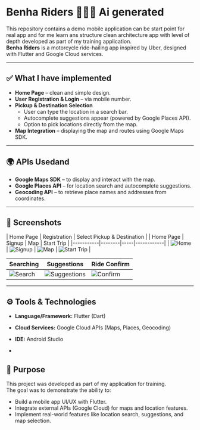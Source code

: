 # Benha Riders 🚴‍♂️📍 Ai generated 

This repository contains a demo mobile application can be start point for real app
 and for me learn ans structure clean architecture app with level of depth developed as part of my training application.  
**Benha Riders** is a motorcycle ride-hailing app inspired by Uber, designed with Flutter and Google Cloud services.

---

## ✅ What I have implemented
- **Home Page** – clean and simple design.  
- **User Registration & Login** – via mobile number.  
- **Pickup & Destination Selection**  
  - User can type the location in a search bar.  
  - Autocomplete suggestions appear (powered by Google Places API).  
  - Option to pick locations directly from the map.  
- **Map Integration** – displaying the map and routes using Google Maps SDK.  

---

## 🌍 APIs Usedand
- **Google Maps SDK** – to display and interact with the map.  
- **Google Places API** – for location search and autocomplete suggestions.  
- **Geocoding API** – to retrieve place names and addresses from coordinates.  
[](Screenshot_2025-09-01-15-43-59-009_com.miui.gallery.jpg)
---

## 📱 Screenshots
| Home Page | Registration | Select Pickup & Destination |
| Home Page | Signup | Map | Start Trip |
|-----------|--------|-----|------------|
| ![Home](Screenshot_2025-09-01-15-24-30-967_com.example.mybenhariders.jpg) | ![Signup](Screenshot_2025-09-01-15-24-22-541_com.example.mybenhariders.jpg) | ![Map](Screenshot_2025-09-01-15-24-23-032_com.example.mybenhariders.jpg) | ![Start Trip](Screenshot_2025-09-01-15-24-45-299_com.example.mybenhariders.jpg) |

| Searching | Suggestions | Ride Confirm |
|-----------|-------------|--------------|
| ![Search](Screenshot_2025-09-01-15-24-49-161_com.example.mybenhariders.jpg) | ![Suggestions](Screenshot_2025-09-01-15-39-38-459_com.example.mybenhariders.jpg) | ![Confirm](Screenshot_2025-09-01-15-39-59-009_com.miui.gallery.jpg) |
---

## ⚙️ Tools & Technologies
- **Language/Framework:** Flutter (Dart)  
- **Cloud Services:** Google Cloud APIs (Maps, Places, Geocoding)  
- **IDE:** Android Studio  

-
## 🎯 Purpose
This project was developed as part of my application for training.  
The goal was to demonstrate the ability to:  
- Build a mobile app UI/UX with Flutter.  
- Integrate external APIs (Google Cloud) for maps and location features.  
- Implement real-world features like location search, suggestions, and map selection.
